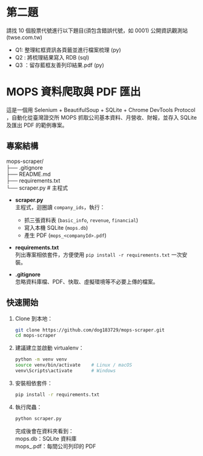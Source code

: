 # 第二題 

請找 10 個股票代號進行以下題目(須包含錯誤代號，如 0001) 公開資訊觀測站 (twse.com.tw)
- Q1: 整理紅框資訊各頁籤並進行檔案梳理 (py)
- Q2 : 將梳理結果寫入 RDB (sql)
- Q3 ：留存藍框友善列印結果.pdf (py)

# MOPS 資料爬取與 PDF 匯出

這是一個用 Selenium + BeautifulSoup + SQLite + Chrome DevTools Protocol 
，自動化從臺灣證交所 MOPS 抓取公司基本資料、月營收、財報，並存入 SQLite 
及匯出 PDF 的範例專案。

## 專案結構

mops-scraper/  
├── .gitignore  
├── README.md  
├── requirements.txt  
└── scraper.py # 主程式  


- **scraper.py**  
  主程式，迴圈讀 `company_ids`，執行：  
  - 抓三張資料表 (`basic_info`, `revenue`, `financial`)  
  - 寫入本機 SQLite (`mops.db`)  
  - 產生 PDF (`mops_<companyId>.pdf`)  

- **requirements.txt**  
  列出專案相依套件，方便使用 `pip install -r requirements.txt` 一次安裝。  

- **.gitignore**  
  忽略資料庫檔、PDF、快取、虛擬環境等不必要上傳的檔案。

## 快速開始

1. Clone 到本地：

   ```bash
   git clone https://github.com/dog183729/mops-scraper.git
   cd mops-scraper
   ```
2. 建議建立並啟動 virtualenv：
    ```bash
    python -m venv venv
    source venv/bin/activate    # Linux / macOS
    venv\Scripts\activate       # Windows
    ```
3. 安裝相依套件：
    ```bash
    pip install -r requirements.txt
    ```
4. 執行爬蟲：
    ```bash
    python scraper.py
    ```
    完成後會在資料夾看到：  
    mops.db：SQLite 資料庫  
    mops_<companyId>.pdf：每間公司列印的 PDF  


